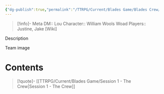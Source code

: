 ```yaml
---
{"dg-publish":true,"permalink":"/TTRPG/Current/Blades Game/Blades Crew/"}
---
```


> [!info]- Meta
> DM:: Lou
> Character:: William Wools Woad
> Players:: Justine, Jake
> [Wiki]

Description

Team image

# Contents

> [!quote]- [[TTRPG/Current/Blades Game/Session 1 - The Crew\|Session 1 - The Crew]]


